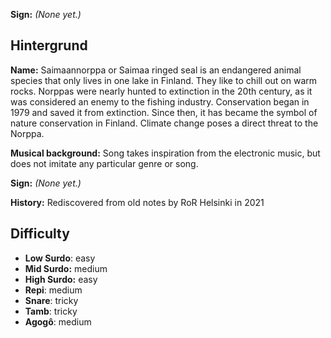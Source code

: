 **Sign:** *(None yet.)*

## Hintergrund

**Name:** Saimaannorppa or Saimaa ringed seal is an endangered animal species
that only lives in one lake in Finland. They like to chill out on warm rocks.
Norppas were nearly hunted to extinction in the 20th century, as it was
considered an enemy to the fishing industry. Conservation began in 1979 and
saved it from extinction. Since then, it has became the symbol of nature
conservation in Finland. Climate change poses a direct threat to the Norppa.

**Musical background:** Song takes inspiration from the electronic music, but
does not imitate any particular genre or song.

**Sign:** *(None yet.)*

**History:** Rediscovered from old notes by RoR Helsinki in 2021

## Difficulty

* **Low Surdo**: easy
* **Mid Surdo:** medium
* **High Surdo:** easy
* **Repi**: medium
* **Snare**: tricky
* **Tamb**: tricky
* **Agogô**: medium
